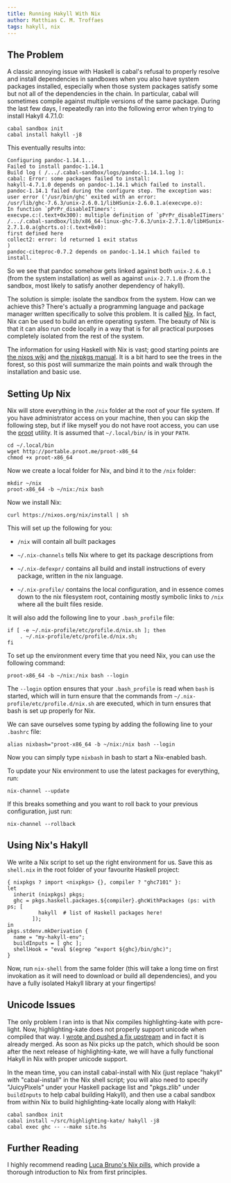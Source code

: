 ```yaml
---
title: Running Hakyll With Nix
author: Matthias C. M. Troffaes
tags: hakyll, nix
---
```


The Problem
-----------

A classic annoying issue with Haskell is cabal's refusal to properly
resolve and install dependencies in sandboxes when you also have
system packages installed, especially when those system packages
satisfy some but not all of the dependencies in the chain.
In particular, cabal will sometimes compile
against multiple versions of the same package.
During the last few days, I repeatedly ran into the following error
when trying to install Hakyll 4.7.1.0:

``` {.sourceCode .bash}
cabal sandbox init
cabal install hakyll -j8
```

This eventually results into:

```
Configuring pandoc-1.14.1...
Failed to install pandoc-1.14.1
Build log ( /.../.cabal-sandbox/logs/pandoc-1.14.1.log ):
cabal: Error: some packages failed to install:
hakyll-4.7.1.0 depends on pandoc-1.14.1 which failed to install.
pandoc-1.14.1 failed during the configure step. The exception was:
user error ('/usr/bin/ghc' exited with an error:
/usr/lib/ghc-7.6.3/unix-2.6.0.1/libHSunix-2.6.0.1.a(execvpe.o):
In function `pPrPr_disableITimers':
execvpe.c:(.text+0x300): multiple definition of `pPrPr_disableITimers'
/.../.cabal-sandbox/lib/x86_64-linux-ghc-7.6.3/unix-2.7.1.0/libHSunix-2.7.1.0.a(ghcrts.o):(.text+0x0):
first defined here
collect2: error: ld returned 1 exit status
)
pandoc-citeproc-0.7.2 depends on pandoc-1.14.1 which failed to install.
```

So we see that pandoc somehow gets linked against both `unix-2.6.0.1`
(from the system installation) as well as against `unix-2.7.1.0`
(from the sandbox, most likely to satisfy another dependency of hakyll).

The solution is simple: isolate the sandbox from the system.
How can we achieve this? There's actually a programming language
and package manager written specifically to solve this problem.
It is called [Nix](https://nixos.org/nix/). In fact,
Nix can be used to build an entire operating system. The beauty of Nix is that
it can also run code locally in a way that is for all practical purposes
completely isolated from the rest of the system.

The information for using Haskell with Nix is vast;
good starting points are
[the nixos wiki](https://nixos.org/wiki/How_to_install_nix_in_home_%28on_another_distribution%29)
and
[the nixpkgs manual](http://hydra.nixos.org/job/nixpkgs/trunk/manual/latest/download-by-type/doc/manual#users-guide-to-the-haskell-infrastructure).
It is a bit hard to see the trees in the forest, so
this post will summarize the main points and walk through
the installation and basic use.

Setting Up Nix
--------------

Nix will store everything in the `/nix` folder at the root of your
file system.  If you have administrator access on your machine, then
you can skip the following step, but if like myself you do not have
root access, you can use the [proot](http://proot.me/) utility.
It is assumed that `~/.local/bin/` is in your `PATH`.

``` {.sourceCode .bash}
cd ~/.local/bin
wget http://portable.proot.me/proot-x86_64
chmod +x proot-x86_64 
```

Now we create a local folder for Nix, and bind it to the `/nix` folder:

``` {.sourceCode .bash}
mkdir ~/nix
proot-x86_64 -b ~/nix:/nix bash
```

Now we install Nix:

``` {.sourceCode .bash}
curl https://nixos.org/nix/install | sh
```

This will set up the following for you:

* `/nix` will contain all built packages

* `~/.nix-channels` tells Nix where to get its package descriptions from

* `~/.nix-defexpr/` contains all build and install instructions of every
  package, written in the nix language.

* `~/.nix-profile/` contains the local configuration, and in essence
  comes down to the nix filesystem root, containing mostly symbolic
  links to `/nix` where all the built files reside.

It will also add the following line to your `.bash_profile` file:

``` {.sourceCode .bash}
if [ -e ~/.nix-profile/etc/profile.d/nix.sh ]; then
    . ~/.nix-profile/etc/profile.d/nix.sh;
fi
```

To set up the environment every time that you need Nix,
you can use the following command:

``` {.sourceCode .bash}
proot-x86_64 -b ~/nix:/nix bash --login
```

The `--login` option ensures that your `.bash_profile` is read
when `bash` is started, which will in turn ensure that
the commands from `~/.nix-profile/etc/profile.d/nix.sh` are executed,
which in turn ensures that bash is set up properly for Nix.

We can save ourselves some typing by adding the following line to your
`.bashrc` file:

``` {.sourceCode .bash}
alias nixbash="proot-x86_64 -b ~/nix:/nix bash --login
```

Now you can simply type `nixbash` in bash to start a Nix-enabled bash.

To update your Nix environment to use the latest packages for everything,
run:

``` {.sourceCode .bash}
nix-channel --update
```

If this breaks something and you want to roll back to your previous
configuration, just run:

``` {.sourceCode .bash}
nix-channel --rollback
```

Using Nix's Hakyll
------------------

We write a Nix script to set up the right environment for us.
Save this as `shell.nix` in the root folder of your favourite Haskell project:

``` {.sourceCode .nix}
{ nixpkgs ? import <nixpkgs> {}, compiler ? "ghc7101" }:
let
  inherit (nixpkgs) pkgs;
  ghc = pkgs.haskell.packages.${compiler}.ghcWithPackages (ps: with ps; [
          hakyll  # list of Haskell packages here!
        ]);
in
pkgs.stdenv.mkDerivation {
  name = "my-hakyll-env";
  buildInputs = [ ghc ];
  shellHook = "eval $(egrep ^export ${ghc}/bin/ghc)";
}
```

Now, run `nix-shell` from the same folder (this will take a long time
on first invokation as it will need to download or build all dependencies),
and you have a fully isolated Hakyll library at
your fingertips!

Unicode Issues
--------------

The only problem I ran into is that Nix compiles highlighting-kate
with pcre-light. Now, highlighting-kate does not properly support
unicode when compiled that way. I [wrote and pushed a fix upstream](https://github.com/jgm/highlighting-kate/pull/74) and in fact it is
already merged.  As soon as Nix picks up the patch, which should be soon
after the next release of highlighting-kate, we will have a fully
functional Hakyll in Nix with proper unicode support.

In the mean time, you can install cabal-install with Nix (just replace
"hakyll" with "cabal-install" in the Nix shell script;
you will also need to specify "JuicyPixels"
under your Haskell package list and "pkgs.zlib" under `buildInputs`
to help cabal building Hakyll), and then use a
cabal sandbox from within Nix to build highlighting-kate locally along
with Hakyll:

``` {.sourceCode .bash}
cabal sandbox init
cabal install ~/src/highlighting-kate/ hakyll -j8
cabal exec ghc -- --make site.hs
```

Further Reading
---------------

I highly recommend reading [Luca Bruno's Nix pills](http://lethalman.blogspot.co.uk/2014/07/nix-pill-1-why-you-should-give-it-try.html),
which provide a thorough introduction to Nix from first principles.
